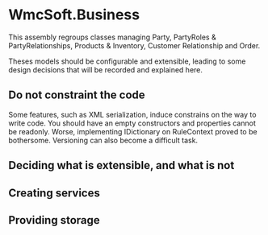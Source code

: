 ﻿# WmcSoft.Business

This assembly regroups classes managing Party, PartyRoles & PartyRelationships, Products & Inventory, 
Customer Relationship and Order.

Theses models should be configurable and extensible, leading to some design decisions that will be recorded and explained here.

## Do not constraint the code

Some features, such as XML serialization, induce constrains on the way to write code. You should have an empty constructors 
and properties cannot be readonly. Worse, implementing IDictionary on RuleContext proved to be bothersome. 
Versioning can also become a difficult task.



## Deciding what is extensible, and what is not


## Creating services


## Providing storage
